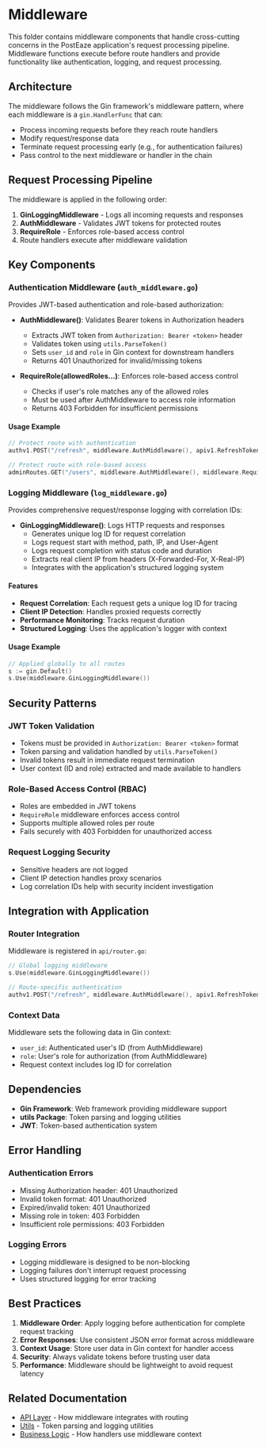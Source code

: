 # Middleware

This folder contains middleware components that handle cross-cutting concerns in the PostEaze application's request processing pipeline. Middleware functions execute before route handlers and provide functionality like authentication, logging, and request processing.

## Architecture

The middleware follows the Gin framework's middleware pattern, where each middleware is a `gin.HandlerFunc` that can:
- Process incoming requests before they reach route handlers
- Modify request/response data
- Terminate request processing early (e.g., for authentication failures)
- Pass control to the next middleware or handler in the chain

## Request Processing Pipeline

The middleware is applied in the following order:
1. **GinLoggingMiddleware** - Logs all incoming requests and responses
2. **AuthMiddleware** - Validates JWT tokens for protected routes
3. **RequireRole** - Enforces role-based access control
4. Route handlers execute after middleware validation

## Key Components

### Authentication Middleware (`auth_middleware.go`)

Provides JWT-based authentication and role-based authorization:

- **AuthMiddleware()**: Validates Bearer tokens in Authorization headers
  - Extracts JWT token from `Authorization: Bearer <token>` header
  - Validates token using `utils.ParseToken()`
  - Sets `user_id` and `role` in Gin context for downstream handlers
  - Returns 401 Unauthorized for invalid/missing tokens

- **RequireRole(allowedRoles...)**: Enforces role-based access control
  - Checks if user's role matches any of the allowed roles
  - Must be used after AuthMiddleware to access role information
  - Returns 403 Forbidden for insufficient permissions

#### Usage Example
```go
// Protect route with authentication
authv1.POST("/refresh", middleware.AuthMiddleware(), apiv1.RefreshTokenHandler)

// Protect route with role-based access
adminRoutes.GET("/users", middleware.AuthMiddleware(), middleware.RequireRole("admin"), handler)
```

### Logging Middleware (`log_middleware.go`)

Provides comprehensive request/response logging with correlation IDs:

- **GinLoggingMiddleware()**: Logs HTTP requests and responses
  - Generates unique log ID for request correlation
  - Logs request start with method, path, IP, and User-Agent
  - Logs request completion with status code and duration
  - Extracts real client IP from headers (X-Forwarded-For, X-Real-IP)
  - Integrates with the application's structured logging system

#### Features
- **Request Correlation**: Each request gets a unique log ID for tracing
- **Client IP Detection**: Handles proxied requests correctly
- **Performance Monitoring**: Tracks request duration
- **Structured Logging**: Uses the application's logger with context

#### Usage Example
```go
// Applied globally to all routes
s := gin.Default()
s.Use(middleware.GinLoggingMiddleware())
```

## Security Patterns

### JWT Token Validation
- Tokens must be provided in `Authorization: Bearer <token>` format
- Token parsing and validation handled by `utils.ParseToken()`
- Invalid tokens result in immediate request termination
- User context (ID and role) extracted and made available to handlers

### Role-Based Access Control (RBAC)
- Roles are embedded in JWT tokens
- `RequireRole` middleware enforces access control
- Supports multiple allowed roles per route
- Fails securely with 403 Forbidden for unauthorized access

### Request Logging Security
- Sensitive headers are not logged
- Client IP detection handles proxy scenarios
- Log correlation IDs help with security incident investigation

## Integration with Application

### Router Integration
Middleware is registered in `api/router.go`:
```go
// Global logging middleware
s.Use(middleware.GinLoggingMiddleware())

// Route-specific authentication
authv1.POST("/refresh", middleware.AuthMiddleware(), apiv1.RefreshTokenHandler)
```

### Context Data
Middleware sets the following data in Gin context:
- `user_id`: Authenticated user's ID (from AuthMiddleware)
- `role`: User's role for authorization (from AuthMiddleware)
- Request context includes log ID for correlation

## Dependencies

- **Gin Framework**: Web framework providing middleware support
- **utils Package**: Token parsing and logging utilities
- **JWT**: Token-based authentication system

## Error Handling

### Authentication Errors
- Missing Authorization header: 401 Unauthorized
- Invalid token format: 401 Unauthorized  
- Expired/invalid token: 401 Unauthorized
- Missing role in token: 403 Forbidden
- Insufficient role permissions: 403 Forbidden

### Logging Errors
- Logging middleware is designed to be non-blocking
- Logging failures don't interrupt request processing
- Uses structured logging for error tracking

## Best Practices

1. **Middleware Order**: Apply logging before authentication for complete request tracking
2. **Error Responses**: Use consistent JSON error format across middleware
3. **Context Usage**: Store user data in Gin context for handler access
4. **Security**: Always validate tokens before trusting user data
5. **Performance**: Middleware should be lightweight to avoid request latency

## Related Documentation

- [API Layer](../api/README.md) - How middleware integrates with routing
- [Utils](../utils/README.md) - Token parsing and logging utilities
- [Business Logic](../business/README.md) - How handlers use middleware context